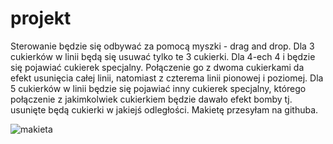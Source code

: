# projekt

Sterowanie będzie się odbywać za pomocą myszki - drag and drop. Dla 3 cukierków w linii będą się usuwać tylko te 3 cukierki. Dla 4-ech 4 i będzie się pojawiać cukierek specjalny. Połączenie go z dwoma cukierkami da efekt usunięcia całej linii, natomiast z czterema linii pionowej i poziomej. Dla 5 cukierków w linii będzie się pojawiać inny cukierek specjalny, którego połączenie z jakimkolwiek cukierkiem będzie dawało efekt bomby tj. usunięte będą cukierki w jakiejś odległości. Makietę przesyłam na githuba.

![makieta](C:\Users\Krzysiu\Desktop)
